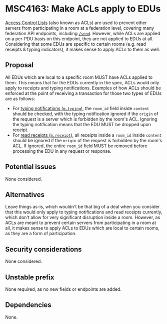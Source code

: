 # MSC4163: Make ACLs apply to EDUs

[Access Control Lists](https://spec.matrix.org/v1.11/client-server-api/#server-access-control-lists-acls-for-rooms)
(also known as ACLs) are used to prevent other servers from participating in a room at a federation level,
covering many federation API endpoints, including
[`/send`](https://spec.matrix.org/v1.11/server-server-api/#put_matrixfederationv1sendtxnid). However, while ACLs
are applied on a per-PDU basis on this endpoint, they are not applied to EDUs at all. Considering that some EDUs
are specific to certain rooms (e.g. read receipts & typing indicators), it makes sense to apply ACLs to them as well.


## Proposal

All EDUs which are local to a specific room MUST have ACLs applied to them. This means that for the EDUs currently
in the spec, ACLs would only apply to receipts and typing notifications. Examples of how ACLs should be enforced 
at the point of receiving a transaction for those two types of EDUs are as follows:
  - For
[typing notifications (`m.typing`)](https://spec.matrix.org/v1.11/server-server-api/#typing-notifications),
the `room_id` field inside `content` should be checked, with the typing notification ignored if the `origin`
of the request is a server which is forbidden by the room's ACL. Ignoring the typing notification means that the EDU
MUST be dropped upon receipt.
  - For [read receipts (`m.receipt`)](https://spec.matrix.org/v1.11/server-server-api/#receipts), all receipts
inside a `room_id` inside `content` should be ignored if the `origin` of the request is forbidden by the
room's ACL. If ignored, the entire `room_id` field MUST be removed before processing the EDU in any request or response.

## Potential issues

None considered.

## Alternatives

Leave things as-is, which wouldn't be that big of a deal when you consider that this would only apply
to typing notifications and read receipts currently, which don't allow for very significant disruption inside
a room. However, as ACLs are meant to prevent certain servers from participating in a room at all, it makes
sense to apply ACLs to EDUs which are local to certain rooms, as they are a form of participation.

## Security considerations

None considered.

## Unstable prefix

None required, as no new fields or endpoints are added.

## Dependencies

None.
